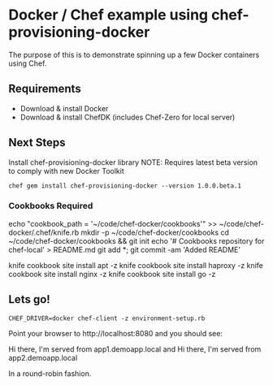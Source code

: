 # Docker / Chef example using chef-provisioning-docker

The purpose of this is to demonstrate spinning up a few Docker containers using Chef. 

## Requirements

* Download & install Docker
* Download & install ChefDK (includes Chef-Zero for local server)

## Next Steps

Install chef-provisioning-docker library NOTE: Requires latest beta version to comply with new Docker Toolkit

```chef gem install chef-provisioning-docker --version 1.0.0.beta.1```

### Cookbooks Required

echo "cookbook_path = '~/code/chef-docker/cookbooks'" >> ~/code/chef-docker/.chef/knife.rb
mkdir -p ~/code/chef-docker/cookbooks
cd ~/code/chef-docker/cookbooks && git init
echo '# Cookbooks repository for chef-local' > README.md
git add *; git commit -am 'Added README'
 
knife cookbook site install apt -z
knife cookbook site install haproxy -z
knife cookbook site install nginx -z
knife cookbook site install go -z


## Lets go!

```CHEF_DRIVER=docker chef-client -z environment-setup.rb```

Point your browser to http://localhost:8080 and you should see:

Hi there, I'm served from app1.demoapp.local
and
Hi there, I'm served from app2.demoapp.local

In a round-robin fashion.